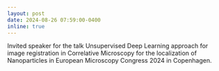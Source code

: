 ```yaml
---
layout: post
date: 2024-08-26 07:59:00-0400
inline: true
---
```


Invited speaker for the talk Unsupervised Deep Learning approach for image registration in Correlative Microscopy for the localization of Nanoparticles in European Microscopy Congress 2024 in Copenhagen. 
